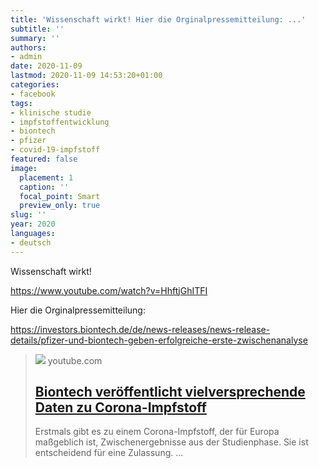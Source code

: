 ```yaml
---
title: 'Wissenschaft wirkt! Hier die Orginalpressemitteilung: ...'
subtitle: ''
summary: ''
authors:
- admin
date: 2020-11-09
lastmod: 2020-11-09 14:53:20+01:00
categories:
- facebook
tags:
- klinische studie
- impfstoffentwicklung
- biontech
- pfizer
- covid-19-impfstoff
featured: false
image:
  placement: 1
  caption: ''
  focal_point: Smart
  preview_only: true
slug: ''
year: 2020
languages:
- deutsch
---
```


Wissenschaft wirkt!

https://www.youtube.com/watch?v=HhftjGhITFI

Hier die Orginalpressemitteilung:

https://investors.biontech.de/de/news-releases/news-release-details/pfizer-und-biontech-geben-erfolgreiche-erste-zwischenanalyse
> [![](https://i.ytimg.com/vi/HhftjGhITFI/maxresdefault.jpg)](https://www.youtube.com/watch?v=HhftjGhITFI)
> youtube.com
> ## [Biontech veröffentlicht vielversprechende Daten zu Corona-Impfstoff](https://www.youtube.com/watch?v=HhftjGhITFI)
>
>Erstmals gibt es zu einem Corona-Impfstoff, der für Europa maßgeblich ist, Zwischenergebnisse aus der Studienphase. Sie ist entscheidend für eine Zulassung. ...
